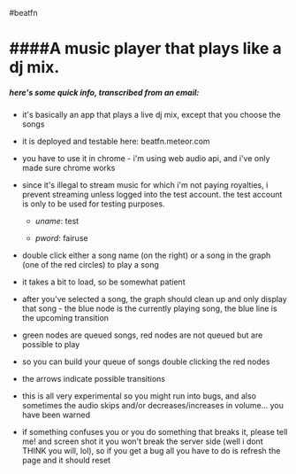#beatfn

####A music player that plays like a dj mix.
======


##### *here's some quick info, transcribed from an email*:

- it's basically an app that plays a live dj mix, except that you choose the songs

- it is deployed and testable here: beatfn.meteor.com

- you have to use it in chrome - i'm using web audio api, and i've only made sure chrome works

- since it's illegal to stream music for which i'm not paying royalties, i prevent streaming unless logged into the test account.
the test account is only to be used for testing purposes.

  + *uname*: test

  + *pword*: fairuse

- double click either a song name (on the right) or a song in the graph (one of the red circles) to play a song
- it takes a bit to load, so be somewhat patient

- after you've selected a song, the graph should clean up and only display that song - the blue node is the currently playing song, the blue line is the upcoming transition
- green nodes are queued songs, red nodes are not queued but are possible to play

- so you can build your queue of songs double clicking the red nodes

- the arrows indicate possible transitions

- this is all very experimental so you might run into bugs, and also sometimes the audio skips and/or decreases/increases in volume... you have been warned 

- if something confuses you or you do something that breaks it, please tell me! and screen shot it
you won't break the server side (well i dont THINK you will, lol), so if you get a bug all you have to do is refresh the page and it should reset
